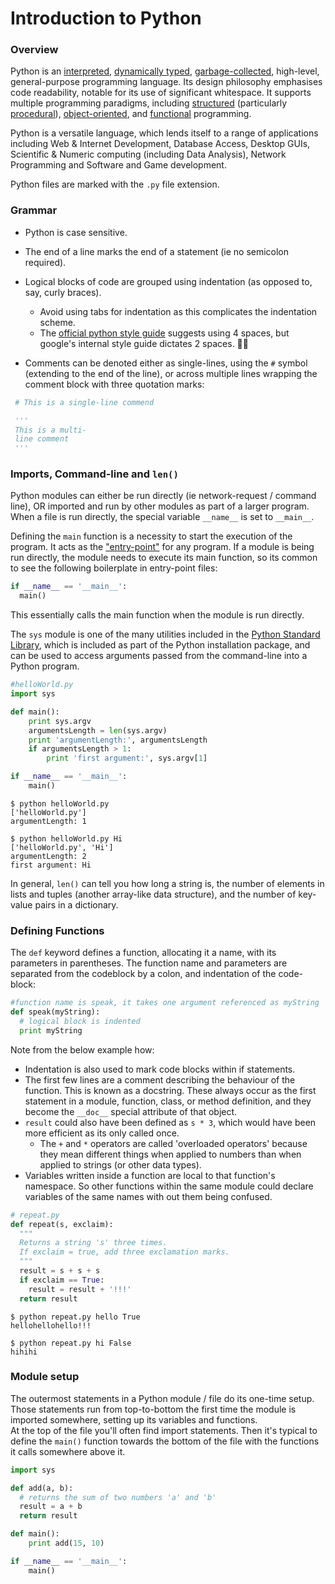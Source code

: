 # Introduction to Python

### Overview
Python is an [interpreted](https://en.wikipedia.org/wiki/Interpreted_language#:~:text=An%20interpreted%20language%20is%20a,program%20into%20machine%2Dlanguage%20instructions.), [dynamically typed](https://en.wikipedia.org/wiki/Dynamic_programming_language), [garbage-collected](https://en.wikipedia.org/wiki/Garbage_collection_(computer_science)), high-level, general-purpose programming language. Its design philosophy emphasises code readability, notable for its use of significant whitespace. It supports multiple programming paradigms, including [structured](https://en.wikipedia.org/wiki/Structured_programming) (particularly [procedural](https://en.wikipedia.org/wiki/Procedural_programming)), [object-oriented](https://en.wikipedia.org/wiki/Object-oriented_programming), and [functional](https://en.wikipedia.org/wiki/Functional_programming) programming.

Python is a versatile language, which lends itself to a range of applications including Web & Internet Development, Database Access, Desktop GUIs, Scientific & Numeric computing (including Data Analysis), Network Programming and Software and Game development.

Python files are marked with the `.py` file extension.

### Grammar
- Python is case sensitive.
- The end of a line marks the end of a statement (ie no semicolon required).
- Logical blocks of code are grouped using indentation (as opposed to, say, curly braces).
  - Avoid using tabs for indentation as this complicates the indentation scheme.
  - The [official python style guide](https://www.python.org/dev/peps/pep-0008/#indentation) suggests using 4 spaces, but google's internal style guide dictates 2 spaces. :man_shrugging:

- Comments can be denoted either as single-lines, using the `#` symbol (extending to the end of the line), or across multiple lines wrapping the comment block with three quotation marks:
```Python
 # This is a single-line commend

 '''
 This is a multi-
 line comment
 '''
```


### Imports, Command-line and `len()`


Python modules can either be run directly (ie network-request / command line), OR imported and run by other modules as part of a larger program. When a file is run directly, the special variable `__name__` is set to `__main__`.

Defining the `main` function is a necessity to start the execution of the program. It acts as the ["entry-point"](https://en.wikipedia.org/wiki/Entry_point) for any program. If a module is being run directly, the module needs to execute its main function, so its common to see the following boilerplate in entry-point files:

```Python
if __name__ == '__main__':
  main()
```

This essentially calls the main function when the module is run directly.

The `sys` module is one of the many utilities included in the [Python Standard Library](https://docs.python.org/3/library/), which is included as part of the Python installation package, and can be used to access arguments passed from the command-line into a Python program.

```Python
#helloWorld.py
import sys

def main():
    print sys.argv
    argumentsLength = len(sys.argv)
    print 'argumentLength:', argumentsLength
    if argumentsLength > 1:
        print 'first argument:', sys.argv[1]

if __name__ == '__main__':
    main()
```

```
$ python helloWorld.py
['helloWorld.py']
argumentLength: 1

$ python helloWorld.py Hi
['helloWorld.py', 'Hi']
argumentLength: 2
first argument: Hi
```

 In general, `len()` can tell you how long a string is, the number of elements in lists and tuples (another array-like data structure), and the number of key-value pairs in a dictionary.

### Defining Functions

The `def` keyword defines a function, allocating it a name, with its parameters in parentheses. The function name and parameters are separated from the codeblock by a colon, and indentation of the code-block:

```Python
#function name is speak, it takes one argument referenced as myString
def speak(myString):
  # logical block is indented
  print myString  
```

Note from the below example how:
- Indentation is also used to mark code blocks within if statements.
- The first few lines are a comment describing the behaviour of the function. This is known as a docstring. These always occur as the first statement in a module, function, class, or method definition, and they become the `__doc__` special attribute of that object.
- `result` could also have been defined as `s * 3`, which would have been more efficient as its only called once.
  - The `+` and `*` operators are called 'overloaded operators' because they mean different things when applied to numbers than when applied to strings (or other data types).
- Variables written inside a function are local to that function's namespace. So other functions within the same module could declare variables of the same names with out them being confused.

```Python
# repeat.py
def repeat(s, exclaim):
  """
  Returns a string 's' three times.
  If exclaim = true, add three exclamation marks.
  """
  result = s + s + s
  if exclaim == True:
    result = result + '!!!'
  return result
```

```
$ python repeat.py hello True
hellohellohello!!!

$ python repeat.py hi False
hihihi
```

### Module setup
The outermost statements in a Python module / file do its one-time setup. Those statements run from top-to-bottom the first time the module is imported somewhere, setting up its variables and functions.<br >
At the top of the file you'll often find import statements. Then it's typical to define the `main()` function towards the bottom of the file with the functions it calls somewhere above it.


```Python
import sys

def add(a, b):
  # returns the sum of two numbers 'a' and 'b'
  result = a + b
  return result

def main():
    print add(15, 10)

if __name__ == '__main__':
    main()
```
